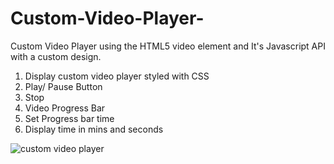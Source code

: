 # Custom-Video-Player-
Custom Video Player using the HTML5 video element and It's Javascript API with a custom design.

1. Display custom video player styled with CSS
2. Play/ Pause Button
3. Stop
4. Video Progress Bar
5. Set Progress bar time
6. Display time in mins and seconds



![custom video player](https://user-images.githubusercontent.com/37371396/174241238-5eb07597-0077-43a1-aaa0-75479e4d8a91.png)
